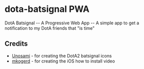 # dota-batsignal PWA
DotA Batsignal -- A Progressive Web App  -- A simple app to get a notification to my DotA friends that "is time"

## Credits

- [Unosami](https://github.com/unosami) - for creating the DotA2 batsignal icons
- [mkogerd](https://github.com/mkogerd) - for creating the iOS how to install video